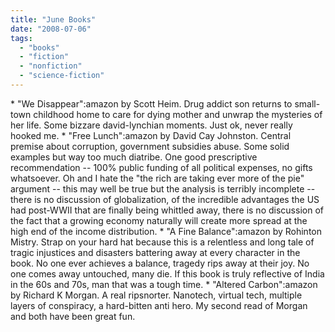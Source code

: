 ```yaml
---
title: "June Books"
date: "2008-07-06"
tags: 
  - "books"
  - "fiction"
  - "nonfiction"
  - "science-fiction"
---
```


\* "We Disappear":amazon by Scott Heim. Drug addict son returns to small-town childhood home to care for dying mother and unwrap the mysteries of her life. Some bizzare david-lynchian moments. Just ok, never really hooked me. \* "Free Lunch":amazon by David Cay Johnston. Central premise about corruption, government subsidies abuse. Some solid examples but way too much diatribe. One good prescriptive recommendation -- 100% public funding of all political expenses, no gifts whatsoever. Oh and I hate the "the rich are taking ever more of the pie" argument -- this may well be true but the analysis is terribly incomplete -- there is no discussion of globalization, of the incredible advantages the US had post-WWII that are finally being whittled away, there is no discussion of the fact that a growing economy naturally will create more spread at the high end of the income distribution. \* "A Fine Balance":amazon by Rohinton Mistry. Strap on your hard hat because this is a relentless and long tale of tragic injustices and disasters battering away at every character in the book. No one ever achieves a balance, tragedy rips away at their joy. No one comes away untouched, many die. If this book is truly reflective of India in the 60s and 70s, man that was a tough time. \* "Altered Carbon":amazon by Richard K Morgan. A real ripsnorter. Nanotech, virtual tech, multiple layers of conspiracy, a hard-bitten anti hero. My second read of Morgan and both have been great fun.

